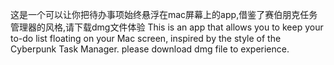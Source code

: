 这是一个可以让你把待办事项始终悬浮在mac屏幕上的app,借鉴了赛伯朋克任务管理器的风格,请下载dmg文件体验
This is an app that allows you to keep your to-do list floating on your Mac screen, inspired by the style of the Cyberpunk Task Manager. please download dmg file to experience.
